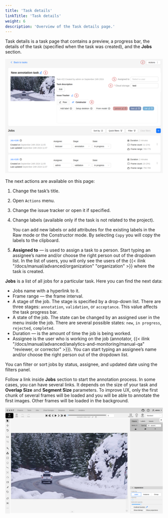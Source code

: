 ```yaml
---
title: 'Task details'
linkTitle: 'Task details'
weight: 6
description: 'Overview of the Task details page.'
---
```


Task details is a task page that contains a preview, a progress bar,
the details of the task (specified when the task was created), and the **Jobs** section.

![Task details page example](/images/task-details-1.png)

The next actions are available on this page:
1. Change the task’s title.
1. Open `Actions` menu.
1. Change the issue tracker or open it if specified.
1. Change labels (available only if the task is not related to the project).

   You can add new labels or add attributes for the existing labels in the Raw mode or the Constructor mode.
   By selecting `Copy` you will copy the labels to the clipboard.

1. **Assigned to** — is used to assign a task to a person. Start typing an assignee’s name and/or
    choose the right person out of the dropdown list.
    In the list of users, you will only see the users of the
    {{< ilink "/docs/manual/advanced/organization" "organization" >}}
    where the task is created.

**Jobs** is a list of all jobs for a particular task. Here you can find the next data:
- Jobs name with a hyperlink to it.
- Frame range — the frame interval.
- A stage of the job. The stage is specified by a drop-down list.
  There are three stages: `annotation`, `validation`, or `acceptance`. This value affects the task progress bar.
- A state of the job. The state can be changed by an assigned user in the menu inside the job.
  There are several possible states: `new`, `in progress`, `rejected`, `completed`.
- Duration — is the amount of time the job is being worked.
- Assignee is the user who is working on the job (annotator,
  {{< ilink "/docs/manual/advanced/analytics-and-monitoring/manual-qa" "reviewer, or corrector" >}}).
  You can start typing an assignee’s name and/or choose the right person out of the dropdown list.

You can filter or sort jobs by status, assignee, and updated date using the filters panel.

Follow a link inside **Jobs** section to start the annotation process.
In some cases, you can have several links. It depends on the size of your
task and **Overlap Size** and **Segment Size** parameters. To improve
UX, only the first chunk of several frames will be loaded and you will be able
to annotate the first images. Other frames will be loaded in the background.

![Task frames](/images/task-details-2.png)
